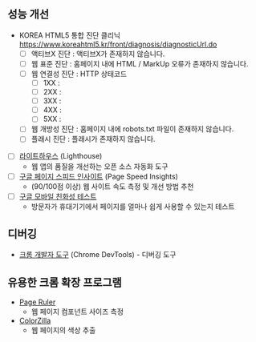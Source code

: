 ## 성능 개선

- KOREA HTML5 통합 진단 클리닉 https://www.koreahtml5.kr/front/diagnosis/diagnosticUrl.do
  - [ ] 액티브X 진단 : 액티브X가 존재하지 않습니다.
  - [ ] 웹 표준 진단 : 홈페이지 내에 HTML / MarkUp 오류가 존재하지 않습니다.
  - [ ] 웹 연결성 진단 : HTTP 상태코드
    - [ ] 1XX :
    - [ ] 2XX :
    - [ ] 3XX :
    - [ ] 4XX :
    - [ ] 5XX :
  - [ ] 웹 개방성 진단 : 홈페이지 내에 robots.txt 파일이 존재하지 않습니다.
  - [ ] 플래시 진단 : 플래시가 존재하지 않습니다.
- [ ] [라이트하우스](https://developers.google.com/web/tools/lighthouse/v3/scoring?hl=ko) (Lighthouse)
  - 웹 앱의 품질을 개선하는 오픈 소스 자동화 도구
- [ ] [구글 페이지 스피드 인사이트](https://developers.google.com/speed/pagespeed/insights/?hl=ko) (Page Speed Insights)
  - (90/100점 이상) 웹 사이트 속도 측정 및 개선 방법 추천
- [ ] [구글 모바일 친화성 테스트](https://search.google.com/test/mobile-friendly?hl=ko)
  - 방문자가 휴대기기에서 페이지를 얼마나 쉽게 사용할 수 있는지 테스트

## 디버깅

- [크롬 개발자 도구](https://developers.google.com/web/tools/chrome-devtools/?hl=ko) (Chrome DevTools) - 디버깅 도구

## 유용한 크롬 확장 프로그램

- [Page Ruler](https://chrome.google.com/webstore/detail/page-ruler/emliamioobfffbgcfdchabfibonehkme)
  - 웹 페이지 컴포넌트 사이즈 측정
- [ColorZilla](https://chrome.google.com/webstore/detail/colorzilla/bhlhnicpbhignbdhedgjhgdocnmhomnp?catego...&hl=ko)
  - 웹 페이지의 색상 추출
